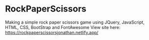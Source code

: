 # RockPaperScissors
Making a simple rock paper scissors game using JQuery, JavaScript, HTML, CSS, BootStrap and FontAwesome
View site here: https://rockpaperscissorsjonathan.netlify.app/

